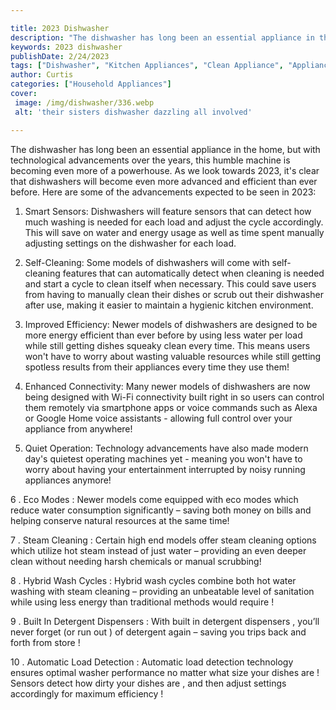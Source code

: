 ```yaml
---

title: 2023 Dishwasher
description: "The dishwasher has long been an essential appliance in the home, but with technological advancements over the years, this humble m...see more"
keywords: 2023 dishwasher
publishDate: 2/24/2023
tags: ["Dishwasher", "Kitchen Appliances", "Clean Appliance", "Appliance Guide"]
author: Curtis
categories: ["Household Appliances"]
cover: 
 image: /img/dishwasher/336.webp
 alt: 'their sisters dishwasher dazzling all involved'

---
```


The dishwasher has long been an essential appliance in the home, but with technological advancements over the years, this humble machine is becoming even more of a powerhouse. As we look towards 2023, it's clear that dishwashers will become even more advanced and efficient than ever before. Here are some of the advancements expected to be seen in 2023: 

1. Smart Sensors: Dishwashers will feature sensors that can detect how much washing is needed for each load and adjust the cycle accordingly. This will save on water and energy usage as well as time spent manually adjusting settings on the dishwasher for each load. 

2. Self-Cleaning: Some models of dishwashers will come with self-cleaning features that can automatically detect when cleaning is needed and start a cycle to clean itself when necessary. This could save users from having to manually clean their dishes or scrub out their dishwasher after use, making it easier to maintain a hygienic kitchen environment. 

3. Improved Efficiency: Newer models of dishwashers are designed to be more energy efficient than ever before by using less water per load while still getting dishes squeaky clean every time. This means users won't have to worry about wasting valuable resources while still getting spotless results from their appliances every time they use them! 

4. Enhanced Connectivity: Many newer models of dishwashers are now being designed with Wi-Fi connectivity built right in so users can control them remotely via smartphone apps or voice commands such as Alexa or Google Home voice assistants - allowing full control over your appliance from anywhere! 

5. Quiet Operation: Technology advancements have also made modern day's quietest operating machines yet - meaning you won't have to worry about having your entertainment interrupted by noisy running appliances anymore! 

6 . Eco Modes : Newer models come equipped with eco modes which reduce water consumption significantly – saving both money on bills and helping conserve natural resources at the same time! 

7 . Steam Cleaning : Certain high end models offer steam cleaning options which utilize hot steam instead of just water – providing an even deeper clean without needing harsh chemicals or manual scrubbing! 

8 . Hybrid Wash Cycles : Hybrid wash cycles combine both hot water washing with steam cleaning – providing an unbeatable level of sanitation while using less energy than traditional methods would require ! 

9 . Built In Detergent Dispensers : With built in detergent dispensers , you’ll never forget (or run out ) of detergent again – saving you trips back and forth from store ! 

10 . Automatic Load Detection : Automatic load detection technology ensures optimal washer performance no matter what size your dishes are ! Sensors detect how dirty your dishes are , and then adjust settings accordingly for maximum efficiency !
